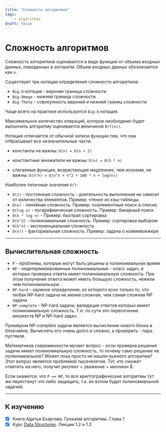 ```yaml
---
title: "Сложность алгоритмов"
tags:
    - algorithms
draft: false
---
```


# Сложность алгоритмов

Сложность алгоритмов оценивается в виде функции от объема входных данных, переданных в алгоритм.
Объем входных данных обозначается как `n`.

Существует три _нотации_ определения сложности алгоритмов:
- `Big-O` нотация - верхняя граница сложности
- `Big-Omega` - нижняя граница сложности
- `Big-Theta` - совокупность верхней и нижней границ сложности

Чаще всего на практике используется `Big-O` нотация.

Максимальное количество операций, которое необходимо будет выполнить алгоритму оценивается величиной `О(f(n))`.

Нотация отличается от обычной записи функции тем, что она отбрасывает все незначительные части.
- константы не важны:
    ```O(n) = O(n + 2)```

- константные множители не важны:
    ```O(n) = O(5 * n)```

- слагаемые функции, возрастающие медленнее, чем искомая, не важны: 
    ```O(n^n) = O(n^n + n^2 + 100 * n + log(n))```

Наиболее типичные значения `О()`:
- `O(1)` - постоянная сложность - длительность выполнения не зависит от количества элементов. Пример: чтение из хэш-таблицы.
- `О(n)` - линейная сложность. Пример: поэлементный поиск в списке.
- `O(log n)` - логарифмическая сложность. Пример: бинарный поиск
- `O(n * log n)` - Пример: быстрая сортировка
- `O(n^2)` - полиномиальная сложность. Пример: сортировка выбором
- `O(k^n)` - экспоненциальная сложность
- `O(n!)` - факториальная сложность. Пример: задача о коммивояжере

---
## Вычислительная сложность
- `P` - проблемы, которые могут быть решены в полиномиальное время
- `NP` - недетерминированные полиномиальные - класс задач, в которых проверка ответа имеет полиномиальную сложность. При этом получение ответа может иметь большую сложность, нежели чем полиномиальную.
- `NP-hard` - заумное определение, из которого ясно только то, что любая NP-hard задача не менее сложная, чем самая сложная NP задача
- `NP-complete` - NP-hard задачи, валидация ответов которых имеет полиномиальную сложность. Т.е. по сути это пересечение множеств NP и NP-hard задач.

Примером NP-complete задачи является вычисление нового блока в блокчейне.
Вычислять его очень долго и сложно, а проверить - пара пустяков.

Математиков современности мучает вопрос - если проверка решения задачи имеет полиномиальную сложность, то почему само решение не полиномиальное? Может пока просто не нашли нужного алгоритма?
Этот вопрос является проблемой тысячелетия. 
Тот, кто сможет ответить на него, получит респект + уважение + миллион $.

Если окажется, что `P == NP`, то все криптографические алгоритмы тут же перестанут что либо защищать, т.к. их взлом будет полиномиальной задачей.

---
## К изучению

- [X] Книга Адитья Бхаргава. Грокаем алгоритмы. Глава 1
- [X] Курс [Data Structures](https://stepik.org/course/579/syllabus). Лекции 1.2 и 1.3 